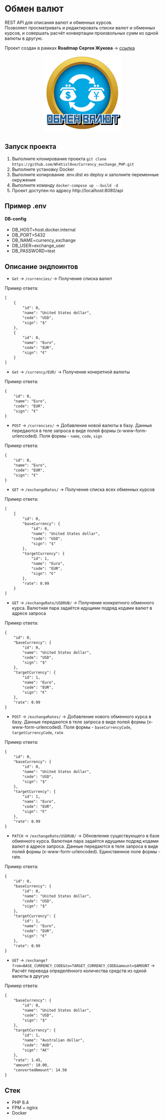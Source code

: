# Обмен валют

REST API для описания валют и обменных курсов.   
Позволяет просматривать и редактировать списки валют и обменных курсов, и совершать расчёт конвертации произвольных сумм из одной валюты в другую.

Проект создан в рамках **Roadmap Сергея Жукова** -> [ссылка](https://zhukovsd.github.io/python-backend-learning-course/)


<p align="center">
  <img src="./docs/logo.png" width="250" height="250" alt="logo"/>
</p>

## Запуск проекта
1. Выполните клонирование проекта `git clone https://github.com/Wh4tisl0ve/Currency_exchange_PHP.git`
2. Выполните установку Docker
3. Выполните копирование .env.dist из deploy и заполните переменные окружения
4. Выполните команду `docker-compose up --build -d`
5. Проект доступен по адресу http://localhost:8080/api

## Пример .env

#### DB-config
* DB_HOST=host.docker.internal
* DB_PORT=5432
* DB_NAME=currency_exchange
* DB_USER=exchange_user
* DB_PASSWORD=test

## Описание эндпоинтов
* `Get` -> `/currencies/` -> Получение списка валют

Пример ответа:
```
[
    {
        "id": 0,
        "name": "United States dollar",
        "code": "USD",
        "sign": "$"
    },   
    {
        "id": 0,
        "name": "Euro",
        "code": "EUR",
        "sign": "€"
    }
]
```
* `Get` -> `/currency/EUR/` -> Получение конкретной валюты

Пример ответа:
```
{
    "id": 0,
    "name": "Euro",
    "code": "EUR",
    "sign": "€"
}
```
* `POST` -> `/currencies/` -> Добавление новой валюты в базу. Данные передаются в теле запроса в виде полей формы (x-www-form-urlencoded). Поля формы - `name`, `code`, `sign`

Пример ответа:
```
{
    "id": 0,
    "name": "Euro",
    "code": "EUR",
    "sign": "€"
}
```
* `GET` -> `/exchangeRates/` -> Получение списка всех обменных курсов

Пример ответа:
```
[
    {
        "id": 0,
        "baseCurrency": {
            "id": 0,
            "name": "United States dollar",
            "code": "USD",
            "sign": "$"
        },
        "targetCurrency": {
            "id": 1,
            "name": "Euro",
            "code": "EUR",
            "sign": "€"
        },
        "rate": 0.99
    }
]
```
* `GET` -> `/exchangeRate/USDRUB/` -> Получение конкретного обменного курса. Валютная пара задаётся идущими подряд кодами валют в адресе запроса

Пример ответа:
```
{
    "id": 0,
    "baseCurrency": {
        "id": 0,
        "name": "United States dollar",
        "code": "USD",
        "sign": "$"
    },
    "targetCurrency": {
        "id": 1,
        "name": "Euro",
        "code": "EUR",
        "sign": "€"
    },
    "rate": 0.99
}
```
* `POST` -> `/exchangeRates/` -> Добавление нового обменного курса в базу. Данные передаются в теле запроса в виде полей формы (x-www-form-urlencoded). Поля формы - `baseCurrencyCode`, `targetCurrencyCode`, `rate`

Пример ответа:
```
{
    "id": 0,
    "baseCurrency": {
        "id": 0,
        "name": "United States dollar",
        "code": "USD",
        "sign": "$"
    },
    "targetCurrency": {
        "id": 1,
        "name": "Euro",
        "code": "EUR",
        "sign": "€"
    },
    "rate": 0.99
}
```
* `PATCH` -> `/exchangeRate/USDRUB/` -> Обновление существующего в базе обменного курса. Валютная пара задаётся идущими подряд кодами валют в адресе запроса. Данные передаются в теле запроса в виде полей формы (x-www-form-urlencoded). Единственное поле формы - rate.

Пример ответа:
```
{
    "id": 0,
    "baseCurrency": {
        "id": 0,
        "name": "United States dollar",
        "code": "USD",
        "sign": "$"
    },
    "targetCurrency": {
        "id": 1,
        "name": "Euro",
        "code": "EUR",
        "sign": "€"
    },
    "rate": 0.99
}
```
* `GET` -> `/exchange?from=BASE_CURRENCY_CODE&to=TARGET_CURRENCY_CODE&amount=$AMOUNT` -> Расчёт перевода определённого количества средств из одной валюты в другую

Пример ответа:
```
{
    "baseCurrency": {
        "id": 0,
        "name": "United States dollar",
        "code": "USD",
        "sign": "$"
    },
    "targetCurrency": {
        "id": 1,
        "name": "Australian dollar",
        "code": "AUD",
        "sign": "A€"
    },
    "rate": 1.45,
    "amount": 10.00,
    "convertedAmount": 14.50
}
```

## Стек

* PHP 8.4
* FPM + nginx
* Docker

